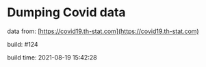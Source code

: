 Dumping Covid data
==================
                        
data from: [https://covid19.th-stat.com](https://covid19.th-stat.com)

build: #124

build time: 2021-08-19 15:42:28
